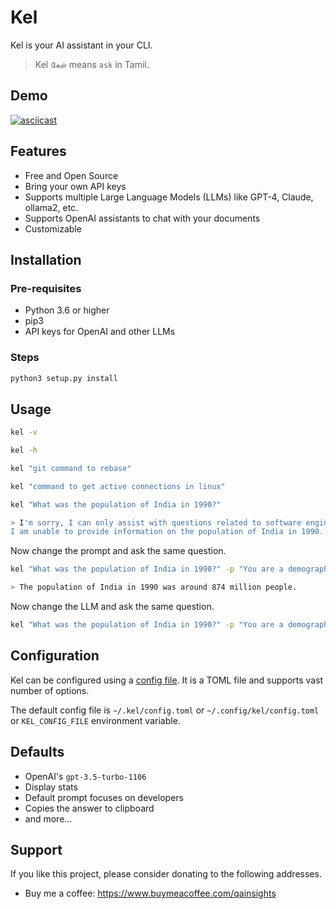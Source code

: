 # Kel

Kel is your AI assistant in your CLI. 

> Kel `கேள்` means `ask` in Tamil.

## Demo

[![asciicast](https://asciinema.org/a/rRJIDdfIWTC3TlwL52kzOik7w.svg)](https://asciinema.org/a/rRJIDdfIWTC3TlwL52kzOik7w)

## Features

- Free and Open Source
- Bring your own API keys
- Supports multiple Large Language Models (LLMs) like GPT-4, Claude, ollama2, etc.
- Supports OpenAI assistants to chat with your documents
- Customizable

## Installation

### Pre-requisites
- Python 3.6 or higher
- pip3
- API keys for OpenAI and other LLMs

### Steps

```bash
python3 setup.py install
```

## Usage

```bash
kel -v
```

```bash
kel -h
```

```bash
kel "git command to rebase"
```

```bash
kel "command to get active connections in linux"
```

```bash
kel "What was the population of India in 1990?"

> I'm sorry, I can only assist with questions related to software engineering and command line tools. 
I am unable to provide information on the population of India in 1990.
```

Now change the prompt and ask the same question.
```bash
kel "What was the population of India in 1990?" -p "You are a demography expert" 

> The population of India in 1990 was around 874 million people.
```

Now change the LLM and ask the same question.
```bash
kel "What was the population of India in 1990?" -p "You are a demography expert" -c ollama -m llama2 
```

## Configuration

Kel can be configured using a [config file](./config.toml). It is a TOML file and supports vast number of options. 

The default config file is `~/.kel/config.toml` or `~/.config/kel/config.toml` or `KEL_CONFIG_FILE` environment variable.

## Defaults

- OpenAI's `gpt-3.5-turbo-1106`
- Display stats
- Default prompt focuses on developers
- Copies the answer to clipboard
- and more...

## Support

If you like this project, please consider donating to the following addresses.

- Buy me a coffee: https://www.buymeacoffee.com/qainsights



